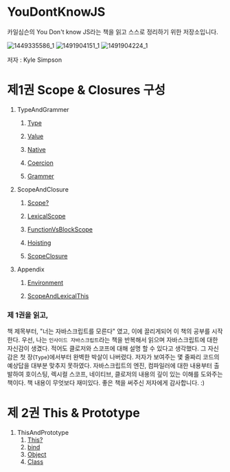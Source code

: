 # YouDontKnowJS

카일심슨의 You Don't know JS라는 책을 읽고 스스로 정리하기 위한 저장소입니다.

![1449335586_1](https://user-images.githubusercontent.com/55838461/72202563-4ed3b680-34a4-11ea-999f-ead2fdd40e84.jpg)
![1491904151_1](https://user-images.githubusercontent.com/55838461/72542661-d9168300-38c7-11ea-99d7-601f7df6ca6d.jpg)
![1491904224_1](https://user-images.githubusercontent.com/55838461/72542665-dae04680-38c7-11ea-8286-1154a5057a9f.jpg)


저자 : Kyle Simpson

# 제1권 Scope & Closures 구성

1. TypeAndGrammer

   1. [Type](https://github.com/leeshinyook/YouDontKnowJS/blob/master/TypeAndGrammer/Type.md)

   2. [Value](https://github.com/leeshinyook/YouDontKnowJS/blob/master/TypeAndGrammer/Value.md)

   3. [Native](https://github.com/leeshinyook/YouDontKnowJS/blob/master/TypeAndGrammer/Native.md)

   4. [Coercion](https://github.com/leeshinyook/YouDontKnowJS/blob/master/TypeAndGrammer/Coercive.md)

   5. [Grammer](https://github.com/leeshinyook/YouDontKnowJS/blob/master/TypeAndGrammer/Grammer.md)

2. ScopeAndClosure

   1. [Scope?](https://github.com/leeshinyook/YouDontKnowJS/blob/master/ScopeAndClosures/Scope%3F.md)

   2. [LexicalScope](https://github.com/leeshinyook/YouDontKnowJS/blob/master/ScopeAndClosures/LexicalScope.md)

   3. [FunctionVsBlockScope](https://github.com/leeshinyook/YouDontKnowJS/blob/master/ScopeAndClosures/FunctionAndBlockscope.md)

   4. [Hoisting](https://github.com/leeshinyook/YouDontKnowJS/blob/master/ScopeAndClosures/Hoisting.md)

   5. [ScopeClosure](https://github.com/leeshinyook/YouDontKnowJS/blob/master/ScopeAndClosures/ScopeClosure.md)

3. Appendix

   1. [Environment](https://github.com/leeshinyook/YouDontKnowJS/blob/master/Appendix/Environment.md)

   2. [ScopeAndLexicalThis](https://github.com/leeshinyook/YouDontKnowJS/blob/master/Appendix/ScopeAndLexicalThis.md)

### 제 1권을 읽고,

책 제목부터, "너는 자바스크립트를 모른다" 였고, 이에 끌리게되어 이 책의 공부를 시작한다. 우선, 나는 `인사이드 자바스크립트`라는 책을 반복해서 읽으며 자바스크립트에 대한 자신감이 생겼다. 적어도 클로저와 스코프에 대해 설명 할 수 있다고 생각했다. 그 자신감은 첫 장(`Type`)에서부터 완벽한 박살이 나버렸다. 저자가 보여주는 몇 줄짜리 코드의 예상답을 대부분 맞추지 못하였다. 자바스크립트의 엔진, 컴파일러에 대한 내용부터 출발하여 호이스팅, 렉시컬 스코프, 네이티브, 클로저의 내용의 깊이 있는 이해를 도와주는 책이다. 책 내용이 무엇보다 재미있다. 좋은 책을 써주신 저자에게 감사합니다. :)



# 제 2권 This & Prototype

1. ThisAndPrototype
   1. [This?](https://github.com/leeshinyook/YouDontKnowJS/blob/master/ThisAndPrototype/This%3F.md)
   2. [bind](https://github.com/leeshinyook/YouDontKnowJS/blob/master/ThisAndPrototype.md)
   3. [Object](https://github.com/leeshinyook/YouDontKnowJS/blob/master/ThisAndPrototype/Object.md)
   4. [Class](https://github.com/leeshinyook/YouDontKnowJS/blob/master/ThisAndPrototype/Class.md)